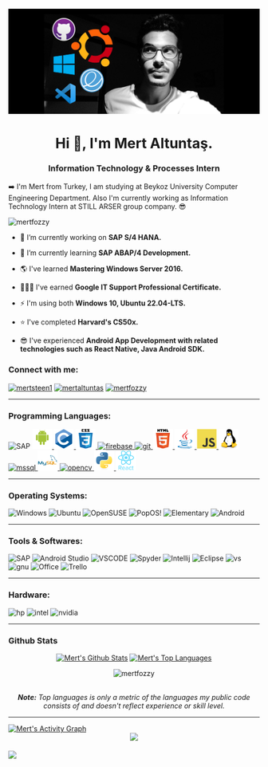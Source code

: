 ![photo](https://github.com/mertfozzy/mertfozzy/blob/main/mert.jpg?raw=true)

<h1 align="center">Hi 👋, I'm Mert Altuntaş.</h1>
<h3 align="center">Information Technology & Processes Intern</h3>

➡️ I'm Mert from Turkey, I am studying at Beykoz University Computer Engineering Department. Also I'm currently working as Information Technology Intern at STILL ARSER group company. 😎

<p align="left"> <img src="https://komarev.com/ghpvc/?username=mertfozzy&label=Profile%20views&color=0e75b6&style=flat" alt="mertfozzy" /> </p>




- 🚀 I’m currently working on **SAP S/4 HANA.**

- 🔰 I’m currently learning **SAP ABAP/4 Development.**

- 🌎 I've learned **Mastering Windows Server 2016.**

- 👨🏻‍💻 I've earned **Google IT Support Professional Certificate.**

- ⚡ I'm using both **Windows 10, Ubuntu 22.04-LTS.**

- ⭐ I've completed **Harvard's CS50x.**

- 😎 I've experienced **Android App Development with related technologies such as React Native, Java Android SDK.**

<h3 align="left">Connect with me:</h3>
<p align="left">
<a href="https://twitter.com/mertsteen1" target="blank"><img align="center" src="https://raw.githubusercontent.com/rahuldkjain/github-profile-readme-generator/master/src/images/icons/Social/twitter.svg" alt="mertsteen1" height="30" width="40" /></a>
<a href="https://linkedin.com/in/mertaltuntas" target="blank"><img align="center" src="https://raw.githubusercontent.com/rahuldkjain/github-profile-readme-generator/master/src/images/icons/Social/linked-in-alt.svg" alt="mertaltuntas" height="30" width="40" /></a>
<a href="https://instagram.com/mertfozzy" target="blank"><img align="center" src="https://raw.githubusercontent.com/rahuldkjain/github-profile-readme-generator/master/src/images/icons/Social/instagram.svg" alt="mertfozzy" height="30" width="40" /></a>
</p>

<hr/>

<h3 align="left">Programming Languages:</h3>
<p align="left"> <a><img alt="SAP" src="https://img.shields.io/badge/ABAP-0FAAFF?style=for-the-badge&logo=sap&logoColor=white"></a></div> <a href="https://developer.android.com" target="_blank" rel="noreferrer"> <img src="https://raw.githubusercontent.com/devicons/devicon/master/icons/android/android-original-wordmark.svg" alt="android" width="40" height="40"/> </a> <a href="https://www.cprogramming.com/" target="_blank" rel="noreferrer"> <img src="https://raw.githubusercontent.com/devicons/devicon/master/icons/c/c-original.svg" alt="c" width="40" height="40"/> </a> <a href="https://www.w3schools.com/css/" target="_blank" rel="noreferrer"> <img src="https://raw.githubusercontent.com/devicons/devicon/master/icons/css3/css3-original-wordmark.svg" alt="css3" width="40" height="40"/> </a> <a href="https://firebase.google.com/" target="_blank" rel="noreferrer"> <img src="https://www.vectorlogo.zone/logos/firebase/firebase-icon.svg" alt="firebase" width="40" height="40"/> </a>  <a href="https://git-scm.com/" target="_blank" rel="noreferrer"> <img src="https://www.vectorlogo.zone/logos/git-scm/git-scm-icon.svg" alt="git" width="40" height="40"/> </a> <a href="https://www.w3.org/html/" target="_blank" rel="noreferrer"> <img src="https://raw.githubusercontent.com/devicons/devicon/master/icons/html5/html5-original-wordmark.svg" alt="html5" width="40" height="40"/> </a> <a href="https://www.java.com" target="_blank" rel="noreferrer"> <img src="https://raw.githubusercontent.com/devicons/devicon/master/icons/java/java-original.svg" alt="java" width="40" height="40"/> </a> <a href="https://developer.mozilla.org/en-US/docs/Web/JavaScript" target="_blank" rel="noreferrer"> <img src="https://raw.githubusercontent.com/devicons/devicon/master/icons/javascript/javascript-original.svg" alt="javascript" width="40" height="40"/> </a> <a href="https://www.linux.org/" target="_blank" rel="noreferrer"> <img src="https://raw.githubusercontent.com/devicons/devicon/master/icons/linux/linux-original.svg" alt="linux" width="40" height="40"/> </a> <a href="https://www.microsoft.com/en-us/sql-server" target="_blank" rel="noreferrer"> <img src="https://www.svgrepo.com/show/303229/microsoft-sql-server-logo.svg" alt="mssql" width="40" height="40"/> </a> <a href="https://www.mysql.com/" target="_blank" rel="noreferrer"> <img src="https://raw.githubusercontent.com/devicons/devicon/master/icons/mysql/mysql-original-wordmark.svg" alt="mysql" width="40" height="40"/> </a> <a href="https://opencv.org/" target="_blank" rel="noreferrer"> <img src="https://www.vectorlogo.zone/logos/opencv/opencv-icon.svg" alt="opencv" width="40" height="40"/> </a> <a href="https://www.python.org" target="_blank" rel="noreferrer"> <img src="https://raw.githubusercontent.com/devicons/devicon/master/icons/python/python-original.svg" alt="python" width="40" height="40"/> </a> <a href="https://reactjs.org/" target="_blank" rel="noreferrer"> <img src="https://raw.githubusercontent.com/devicons/devicon/master/icons/react/react-original-wordmark.svg" alt="react" width="40" height="40"/> </a> </p>

<hr/>

<h3 align="left">Operating Systems:</h3>
<div>
<img alt="Windows" src="https://img.shields.io/badge/Windows-0078D6?style=for-the-badge&logo=windows&logoColor=white"></img>
<img alt="Ubuntu" src="https://img.shields.io/badge/Ubuntu-E95420?style=for-the-badge&logo=ubuntu&logoColor=white"></img>
<img alt="OpenSUSE" src="https://img.shields.io/badge/SUSE-0C322C?style=for-the-badge&logo=SUSE&logoColor=white"></img>
<img alt="PopOS!" src="https://img.shields.io/badge/Pop!_OS-48B9C7?style=for-the-badge&logo=Pop!_OS&logoColor=white"></img>
<img alt="Elementary" src="https://img.shields.io/badge/Elementary%20OS-64BAFF?style=for-the-badge&logo=elementary&logoColor=white"></img>
<img alt="Android" src="https://img.shields.io/badge/Android-3DDC84?style=for-the-badge&logo=android&logoColor=white"></img>
</div>

<hr/>

<h3 align="left">Tools & Softwares:</h3>
<div>
<img alt="SAP" src="https://img.shields.io/badge/SAP%20S/4%20HANA-0FAAFF?style=for-the-badge&logo=sap&logoColor=white"></img>
<img alt="Android Studio" src="https://img.shields.io/badge/Android_Studio-3DDC84?style=for-the-badge&logo=android-studio&logoColor=white"></img>
<img alt="VSCODE" src="https://img.shields.io/badge/Visual_Studio_Code-0078D4?style=for-the-badge&logo=visual%20studio%20code&logoColor=white"></img>
<img alt="Spyder" src="https://img.shields.io/badge/Spyder%20Ide-FF0000?style=for-the-badge&logo=spyder%20ide&logoColor=white"></img>
<img alt="Intellij" src="https://img.shields.io/badge/IntelliJ_IDEA-5C2D91?style=for-the-badge&logo=intellij-idea&logoColor=white"></img>
<img alt="Eclipse" src="https://img.shields.io/badge/Eclipse-2C2255?style=for-the-badge&logo=eclipse&logoColor=white"></img>
<img alt="vs" src="https://img.shields.io/badge/Visual_Studio-5C2D91?style=for-the-badge&logo=visual%20studio&logoColor=white"></img>
<img alt="gnu" src="https://img.shields.io/badge/GNU%20Bash-4EAA25?style=for-the-badge&logo=GNU%20Bash&logoColor=white"></img>
<img alt="Office" src="https://img.shields.io/badge/Microsoft_Office-D83B01?style=for-the-badge&logo=microsoft-office&logoColor=white"></img>
<img alt="Trello" src="https://img.shields.io/badge/Trello-0052CC?style=for-the-badge&logo=trello&logoColor=white"></img>
</div>

<hr/>

<h3 align="left">Hardware:</h3>
<div>
<img alt="hp" src="https://img.shields.io/badge/powered%20by%20hp-0096D6?style=for-the-badge&logo=hp&logoColor=white"></img>
<img alt="intel" src="https://img.shields.io/badge/Intel%20Core_i5_10th-0071C5?style=for-the-badge&logo=intel&logoColor=white"></img>
<img alt="nvidia" src="https://img.shields.io/badge/NVIDIA-MX330-76B900?style=for-the-badge&logo=nvidia&logoColor=white"></img>
</div>

<hr/>

### Github Stats 

<diV>

  <div align="center">
    <a href="#"><img alt="Mert's Github Stats" src="https://github-readme-stats.vercel.app/api?username=mertfozzy&show_icons=true&include_all_commits=true&count_private=true&theme=react&hide_border=true&bg_color=0D1117&title_color=5ce1e6&icon_color=5ce1e6" height="200"/></a>
    <a href="#"><img alt="Mert's Top Languages" src="https://github-readme-stats.vercel.app/api/top-langs/?username=mertfozzy&langs_count=10&layout=compact&theme=react&hide_border=true&bg_color=0D1117&title_color=5ce1e6&icon_color=5ce1e6" height="200"/></a>
   <p align="center"> <img src="https://komarev.com/ghpvc/?username=mertfozzy&label=Profile%20views&color=0e75b6&style=flat" alt="mertfozzy" /> </p>
    <br/>
    <i><b>Note:</b> Top languages is only a metric of the languages my public code consists of and doesn't reflect experience or skill level.</i>
  </div>

  <hr/>

  <div>
    <a href="#"><img alt="Mert's Activity Graph" src="https://activity-graph.herokuapp.com/graph?username=mertfozzy&custom_title=Mert's%20Contribution%20Graph&bg_color=0D1117&color=5ce1e6&line=FFFFFF&point=5ce1e6&hide_border=true" /></a>
  <div> 
</div>
   
<div align="center">
  <img src="https://github-profile-trophy.vercel.app/?username=mertfozzy&column=8&theme=onedark" />
</div>
<br/>
   

<img src="https://raw.githubusercontent.com/halfrost/halfrost/master/icons/header_.png">
